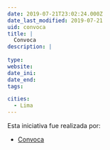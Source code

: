 ```yaml
---
date: 2019-07-21T23:02:24.000Z
date_last_modified: 2019-07-21
uid: convoca
title: |
  Convoca
description: |
  
type: 
website: 
date_ini: 
date_end: 
tags:

cities: 
  - Lima
---
```


Esta iniciativa fue realizada por:

- [Convoca](/organizaciones/convoca)
